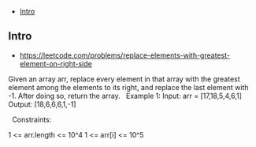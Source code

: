 - [Intro](#intro)

## Intro

- https://leetcode.com/problems/replace-elements-with-greatest-element-on-right-side

Given an array arr, replace every element in that array with the greatest element among the elements to its right, and replace the last element with -1.
After doing so, return the array.
 
Example 1:
Input: arr = [17,18,5,4,6,1]
Output: [18,6,6,6,1,-1]

 
Constraints:

1 <= arr.length <= 10^4
1 <= arr[i] <= 10^5
